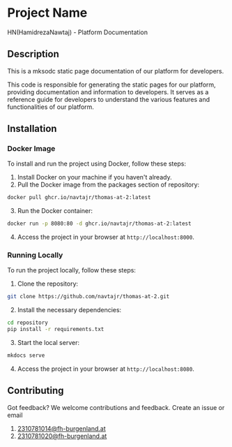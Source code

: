 # Project Name
HN(HamidrezaNawtaj) - Platform Documentation
## Description
This is a mksodc static page documentation of our platform for developers.

This code is responsible for generating the static pages for our platform, providing documentation and information to developers. It serves as a reference guide for developers to understand the various features and functionalities of our platform.

## Installation

### Docker Image

To install and run the project using Docker, follow these steps:

1. Install Docker on your machine if you haven't already.
2. Pull the Docker image from the packages section of repository:

  ```bash
  docker pull ghcr.io/navtajr/thomas-at-2:latest
  ```

3. Run the Docker container:

  ```bash
  docker run -p 8080:80 -d ghcr.io/navtajr/thomas-at-2:latest
  ```

4. Access the project in your browser at `http://localhost:8000`.

### Running Locally

To run the project locally, follow these steps:

1. Clone the repository:

  ```bash
  git clone https://github.com/navtajr/thomas-at-2.git
  ```

2. Install the necessary dependencies:

  ```bash
  cd repository
  pip install -r requirements.txt
  ```

3. Start the local server:

  ```bash
  mkdocs serve
  ```

4. Access the project in your browser at `http://localhost:8080`.


## Contributing

Got feedback? We welcome contributions and feedback. Create an issue or email
1. 2310781014@fh-burgenland.at
2. 2310781020@fh-burgenland.at


